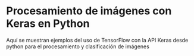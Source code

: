 # Procesamiento de imágenes con Keras en Python
Aquí se muestran ejemplos del uso de TensorFlow con la API Keras desde python para el procesamiento y clasificación de imágenes
